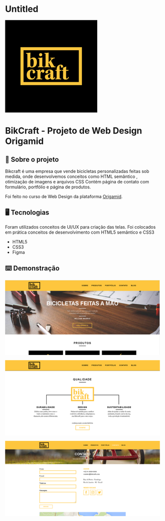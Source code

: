 # Untitled

![og-image.png](./git/4.png)

# BikCraft - Projeto de Web Design Origamid

## 🚀 Sobre o projeto

Bikcraft é uma empresa que vende bicicletas personalizadas feitas sob medida, onde desenvolvemos conceitos como HTML semântico , otimização de imagens e arquivos CSS Contém página de contato com formulário, portfólio e página de produtos.

Foi feito no curso de Web Design da plataforma [Origamid](http://www.origamid.com). 

## 🖥 Tecnologias

Foram utilizados conceitos de UI/UX para criação das telas. Foi colocados em prática conceitos de desenvolvimento com HTML5 semântico e CSS3

- HTML5
- CSS3
- Figma

## ⌨️ Demonstração

![1.png](./git/1.png)

![2.png](./git/2.png)

![3.png](./git/3.png)